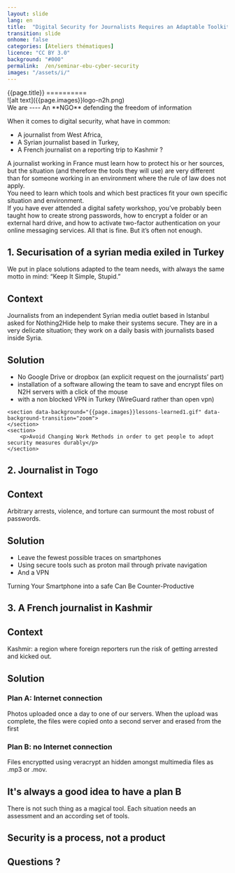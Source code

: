 ```yaml
---
layout: slide
lang: en
title:  "Digital Security for Journalists Requires an Adaptable Toolkit"
transition: slide
onhome: false
categories: [Ateliers thématiques]
licence: "CC BY 3.0"
background: "#000"
permalink: 	/en/seminar-ebu-cyber-security
images: "/assets/i/"
---
```



<section data-markdown data-background="{{page.background}}">
{{page.title}}
==========
</section>

<section data-markdown data-background="{{page.background}}">
    ![alt text]({{page.images}}logo-n2h.png)
</section>

<section data-markdown data-background="{{page.background}}">
We are
----
An **NGO** defending the
freedom of information
</section>

<section data-background="{{page.background}}">

<p>When it comes to digital security, what have in common: </p>

<ul>
<li class="fragment">A journalist from West Africa,</li>
<li class="fragment">A Syrian journalist based in Turkey,</li>
<li class="fragment">A French journalist on a reporting trip to Kashmir ?</li>
</ul>

</section>

<section data-background="{{page.images}}nothing.gif" data-background-transition="zoom">
<aside class="notes">A journalist working in France must learn how to protect his or her sources, but the situation (and therefore the tools they will use) are very different than for someone working in an environment where the rule of law does not apply.
</aside>
</section>

<section>
You need to learn which tools and which best practices fit your own specific situation and environment.
<aside class="notes">If you have ever attended a digital safety workshop, you’ve probably been taught how to create strong passwords, how to encrypt a folder or an external hard drive, and how to activate two-factor authentication on your online messaging services. All that is fine. But it’s often not enough.</aside>
</section>

<section>
	<section>
		<h2>1. Securisation of a syrian media exiled in Turkey</h2>
		<aside class="notes">We put in place solutions adapted to the team needs, with always the same motto in mind: “Keep It Simple, Stupid.” </aside>
	</section>
	<section>
		<h2>Context</h2>
	</section>
	<section>
		<p>Journalists from an independent Syrian media outlet based in Istanbul asked for Nothing2Hide help to make their systems secure. They are in a very delicate situation; they work on a daily basis with journalists based inside Syria.</p>
	</section>
	<section>
		<h2>Solution</h2>
		<ul>
			<li class="fragment">No Google Drive or dropbox (an explicit request on the journalists’ part)</li>
			<li class="fragment">installation of a software allowing the team to save and encrypt files on N2H servers with a click of the mouse</li>
			<li class="fragment">with a non blocked VPN in Turkey (WireGuard rather than open vpn)</li>
		</ul>
	</section>

	<section data-background="{{page.images}}lessons-learned1.gif" data-background-transition="zoom">
	</section>
	<section>
		<p>Avoid Changing Work Methods in order to get people to adopt security measures durably</p>
	</section>	
</section>

<section>
	<section>
		<h2>2. Journalist in Togo</h2>
	</section>
	<section>
		<h2>Context</h2>
	</section>
	<section>
		<p>Arbitrary arrests, violence, and torture can surmount the most robust of passwords.</p>
	</section>
	<section>
		<h2>Solution</h2>
		<ul>
			<li class="fragment">Leave the fewest possible traces on smartphones</li>
			<li class="fragment">Using secure tools such as proton mail through private navigation</li>
			<li class="fragment">And a VPN</li>
		</ul>
	</section>
	<section data-background="{{page.images}}lessons-learned2.gif" data-background-transition="zoom">
	</section>
	<section>
		<p>Turning Your Smartphone into a safe Can Be Counter-Productive</p>
	</section>
</section>

<section>
	<section>
		<h2>3. A French journalist in Kashmir</h2>
	</section>
	<section>
		<h2>Context</h2>
	</section>
	<section>
		<p> Kashmir: a region where foreign reporters run the risk of getting arrested and kicked out.</p>
	</section>
	<section>
		<h2>Solution</h2>
	</section>
	<section>
		<h3>Plan A: Internet connection</h3>
		Photos uploaded once a day to one of our servers. When the upload was complete, the files were copied onto a second server and erased from the first
	</section>	
	<section>
		<h3>Plan B: no Internet connection</h3>
		Files encryptted using veracrypt an hidden amongst multimedia files as .mp3 or .mov.
	</section>
		<section data-background="{{page.images}}lessons-learned3.gif" data-background-transition="zoom">
		<h2>It's always a good idea to have a plan B</h2>
	</section>
</section>


<section>
There is not such thing as a magical tool. Each situation needs an assessment and an according set  of tools. 
</section>

<section>
	<h2>Security is a process, not a product</h2>
</section>


<section data-background="{{site.url}}{{site.baseurl}}/assets/i/questions-hollywood.gif" data-background-transition="zoom">
    <h1>Questions ?</h1>
</section>
